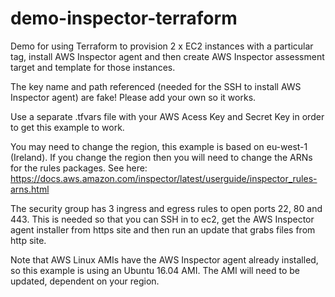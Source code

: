 # demo-inspector-terraform
Demo for using Terraform to provision 2 x EC2 instances with a particular tag, install AWS Inspector agent and then create AWS Inspector assessment target and template for those instances. 

The key name and path referenced (needed for the SSH to install AWS Inspector agent) are fake! Please add your own so it works. 

Use a separate .tfvars file with your AWS Acess Key and Secret Key in order to get this example to work. 

You may need to change the region, this example is based on eu-west-1 (Ireland). If you change the region then you will need to change the ARNs for the rules packages. See here: https://docs.aws.amazon.com/inspector/latest/userguide/inspector_rules-arns.html

The security group has 3 ingress and egress rules to open ports 22, 80 and 443. This is needed so that you can SSH in to ec2, get the AWS Inspector agent installer from https site and then run an update that grabs files from http site. 

Note that AWS Linux AMIs have the AWS Inspector agent already installed, so this example is using an Ubuntu 16.04 AMI. The AMI will need to be updated, dependent on your region.
